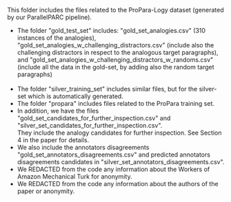This folder includes the files related to the ProPara-Logy dataset (generated by our ParallelPARC pipeline).
* The folder "gold_test_set" includes: "gold_set_analogies.csv" (310 instances of the analogies), <br>
"gold_set_analogies_w_challenging_distractors.csv" (include also the challenging distractors in respect to the analogous target paragraphs), <br> and 
"gold_set_analogies_w_challenging_distractors_w_randoms.csv" (include all the data in the gold-set, by adding also the random target paragraphs) <br> <br>
* The folder "silver_training_set" includes similar files, but for the silver-set which is automatically generated.
* The folder "propara" includes files related to the ProPara training set. <br>
* In addition, we have the files "gold_set_candidates_for_further_inspection.csv" and "silver_set_candidates_for_further_inspection.csv". <br> They include
the analogy candidates for further inspection. See Section 4 in the paper for details. <br>
* We also include the annotators disagreements "gold_set_annotators_disagreements.csv" and predicted annotators disagreements candidates in "silver_set_annotators_disagreements.csv". <br>
* We REDACTED from the code any information about the Workers of Amazon Mechanical Turk for anonymity. <br>
* We REDACTED from the code any information about the authors of the paper or anonymity.


